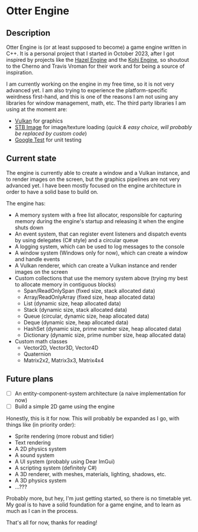 # Otter Engine

## Description

Otter Engine is (or at least supposed to become) a game engine written in C++. It is a personal project that I started
in October 2023, after I got inspired by projects like the [Hazel Engine](https://github.com/TheCherno/Hazel) and
the [Kohi Engine](https://github.com/travisvroman/kohi), so shoutout to the Cherno and Travis Vroman for their work and
for being a source of inspiration.

I am currently working on the engine in my free time, so it is not very advanced yet. I am also trying to experience
the platform-specific weirdness first-hand, and this is one of the reasons I am not using any libraries for window
management, math, etc. The third party libraries I am using at the moment are:

- [Vulkan](https://www.khronos.org/vulkan/) for graphics
- [STB Image](https://github.com/nothings/stb) for image/texture loading (_quick & easy choice, will probably be
  replaced by custom code_)
- [Google Test](https://github.com/google/googletest) for unit testing

## Current state

The engine is currently able to create a window and a Vulkan instance, and to render images on the screen, but the
graphics pipelines are not very advanced yet. I have been mostly focused on the engine architecture in order to have a
solid base to build on.

The engine has:

- A memory system with a free list allocator, responsible for capturing memory during the engine's startup and
  releasing it when the engine shuts down
- An event system, that can register event listeners and dispatch events by using delegates (C# style) and a circular
  queue
- A logging system, which can be used to log messages to the console
- A window system (Windows only for now), which can create a window and handle events
- A Vulkan renderer, which can create a Vulkan instance and render images on the screen
- Custom collections that use the memory system above (trying my best to allocate memory in contiguous blocks)
    - Span/ReadOnlySpan (fixed size, stack allocated data)
    - Array/ReadOnlyArray (fixed size, heap allocated data)
    - List (dynamic size, heap allocated data)
    - Stack (dynamic size, stack allocated data)
    - Queue (circular, dynamic size, heap allocated data)
    - Deque (dynamic size, heap allocated data)
    - HashSet (dynamic size, prime number size, heap allocated data)
    - Dictionary (dynamic size, prime number size, heap allocated data)
- Custom math classes
    - Vector2D, Vector3D, Vector4D
    - Quaternion
    - Matrix2x2, Matrix3x3, Matrix4x4

## Future plans

- [ ] An entity-component-system architecture (a naive implementation for now)
- [ ] Build a simple 2D game using the engine

Honestly, this is it for now. This will probably be expanded as I go, with things like (in priority order):

- Sprite rendering (more robust and tidier)
- Text rendering
- A 2D physics system
- A sound system
- A UI system (probably using Dear ImGui)
- A scripting system (definitely C#)
- A 3D renderer, with meshes, materials, lighting, shadows, etc.
- A 3D physics system
- ...???

Probably more, but hey, I'm just getting started, so there is no timetable yet. My goal is to have a solid foundation
for a game engine, and to learn as much as I can in the process.

That's all for now, thanks for reading!